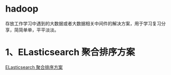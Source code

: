 # hadoop
存放工作学习中遇到的大数据或者大数据相关中间件的解决方案，用于学习复习分享，简简单单，平平淡淡。



# 1、ELasticsearch 聚合排序方案

[ELasticsearch 聚合排序方案](https://github.com/nengm/hadoop/blob/main/elasticsearch/README.md)